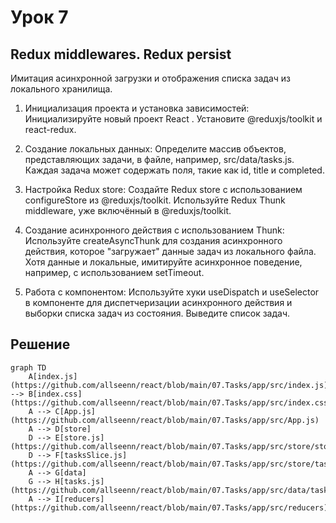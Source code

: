 # Урок 7

## Redux middlewares. Redux persist

Имитация асинхронной загрузки и отображения списка задач из локального хранилища.

1. Инициализация проекта и установка зависимостей: Инициализируйте новый проект React . Установите @reduxjs/toolkit и react-redux.

2. Создание локальных данных: Определите массив объектов, представляющих задачи, в файле, например, src/data/tasks.js. Каждая задача может содержать поля, такие как id, title и completed.

3. Настройка Redux store: Создайте Redux store с использованием configureStore из @reduxjs/toolkit. Используйте Redux Thunk middleware, уже включённый в @reduxjs/toolkit.

4. Создание асинхронного действия с использованием Thunk: Используйте createAsyncThunk для создания асинхронного действия, которое "загружает" данные задач из локального файла. Хотя данные и локальные, имитируйте асинхронное поведение, например, с использованием setTimeout.

5. Работа с компонентом: Используйте хуки useDispatch и useSelector в компоненте для диспетчеризации асинхронного действия и выборки списка задач из состояния. Выведите список задач.

## Решение

```mermaid
graph TD
    A[index.js](https://github.com/allseenn/react/blob/main/07.Tasks/app/src/index.js) --> B[index.css](https://github.com/allseenn/react/blob/main/07.Tasks/app/src/index.css)
    A --> C[App.js](https://github.com/allseenn/react/blob/main/07.Tasks/app/src/App.js)
    A --> D[store]
    D --> E[store.js](https://github.com/allseenn/react/blob/main/07.Tasks/app/src/store/store.js)
    D --> F[tasksSlice.js](https://github.com/allseenn/react/blob/main/07.Tasks/app/src/store/tasksSlice.js)
    A --> G[data]
    G --> H[tasks.js](https://github.com/allseenn/react/blob/main/07.Tasks/app/src/data/tasks.js)
    A --> I[reducers](https://github.com/allseenn/react/blob/main/07.Tasks/app/src/reducers)
```

